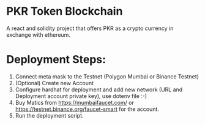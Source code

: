 # PKR Token Blockchain

A react and solidity project that offers PKR as a crypto currency in exchange with ethereum.

# Deployment Steps:

1. Connect meta mask to the Testnet (Polygon Mumbai or Binance Testnet)
2. (Optional) Create new Account
3. Configure hardhat for deployment and add new network (URL and Deployment account private key), use dotenv file :-)
4. Buy Matics from https://mumbaifaucet.com/ or https://testnet.binance.org/faucet-smart for the account.
5. Run the deployment script.
